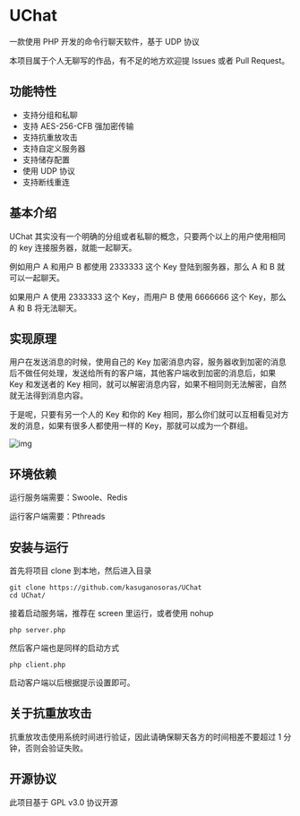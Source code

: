 # UChat
一款使用 PHP 开发的命令行聊天软件，基于 UDP 协议

本项目属于个人无聊写的作品，有不足的地方欢迎提 Issues 或者 Pull Request。

## 功能特性

- 支持分组和私聊
- 支持 AES-256-CFB 强加密传输
- 支持抗重放攻击
- 支持自定义服务器
- 支持储存配置
- 使用 UDP 协议
- 支持断线重连

## 基本介绍

UChat 其实没有一个明确的分组或者私聊的概念，只要两个以上的用户使用相同的 key 连接服务器，就能一起聊天。

例如用户 A 和用户 B 都使用 2333333 这个 Key 登陆到服务器，那么 A 和 B 就可以一起聊天。

如果用户 A 使用 2333333 这个 Key，而用户 B 使用 6666666 这个 Key，那么 A 和 B 将无法聊天。

## 实现原理

用户在发送消息的时候，使用自己的 Key 加密消息内容，服务器收到加密的消息后不做任何处理，发送给所有的客户端，其他客户端收到加密的消息后，如果 Key 和发送者的 Key 相同，就可以解密消息内容，如果不相同则无法解密，自然就无法得到消息内容。

于是呢，只要有另一个人的 Key 和你的 Key 相同，那么你们就可以互相看见对方发的消息，如果有很多人都使用一样的 Key，那就可以成为一个群组。

![img](https://i.imgur.com/a32AoTD.png)

## 环境依赖

运行服务端需要：Swoole、Redis

运行客户端需要：Pthreads

## 安装与运行

首先将项目 clone 到本地，然后进入目录

```
git clone https://github.com/kasuganosoras/UChat
cd UChat/
```

接着启动服务端，推荐在 screen 里运行，或者使用 nohup

```
php server.php
```

然后客户端也是同样的启动方式

```
php client.php
```

启动客户端以后根据提示设置即可。

## 关于抗重放攻击

抗重放攻击使用系统时间进行验证，因此请确保聊天各方的时间相差不要超过 1 分钟，否则会验证失败。

## 开源协议

此项目基于 GPL v3.0 协议开源
